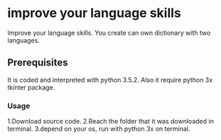 # improve your language skills

  Improve your language skills.
  You create can own dictionary with two languages.

## Prerequisites

It is coded and interpreted with python 3.5.2.
Also it require python 3x tkinter package.

### Usage

  1.Download source code.
  2.Reach the folder that it was downloaded in terminal.
  3.depend on your os, run with python 3x on terminal.

